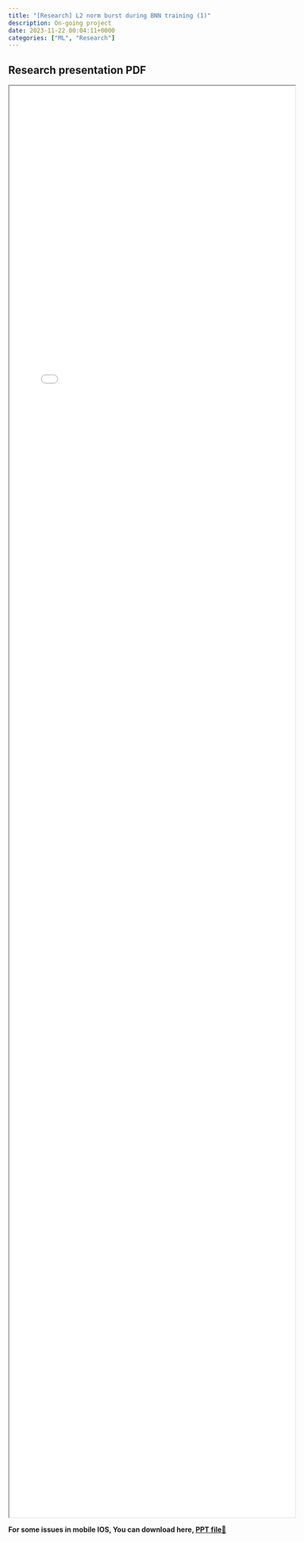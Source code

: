 ```yaml
---
title: "[Research] L2 norm burst during BNN training (1)" 
description: On-going project
date: 2023-11-22 00:04:11+0000
categories: ["ML", "Research"]
---
```



## Research presentation PDF 

<iframe src= ppt.pdf#toolbar=0&navpanes=0 style="display:block; width:60vw; height: 72vh"></iframe>

**For some issues in mobile IOS, You can download here, [PPT file📄](ppt.pdf)**